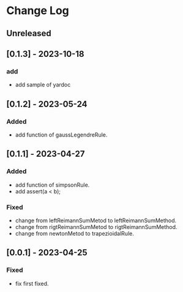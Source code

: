 # Change Log

## Unreleased

## [0.1.3] - 2023-10-18

### add
- add sample of yardoc

## [0.1.2] - 2023-05-24

### Added
- add function of gaussLegendreRule.

## [0.1.1] - 2023-04-27

### Added
- add function of simpsonRule.
- add assert(a < b);

### Fixed
- change from leftReimannSumMetod to leftReimannSumMethod.
- change from rigtReimannSumMetod to rigtReimannSumMethod.
- change from newtonMetod to trapezioidalRule.

## [0.0.1] - 2023-04-25

### Fixed
- fix first fixed.

